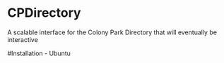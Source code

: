 # CPDirectory
A scalable interface for the Colony Park Directory that will eventually be interactive

#Installation - Ubuntu

